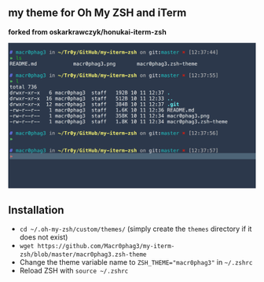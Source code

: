 ## my theme for Oh My ZSH and iTerm
**forked from oskarkrawczyk/honukai-iterm-zsh**

![](https://github.com/Macr0phag3/my-iterm-zsh/blob/master/quick_look.png?raw=true)

## Installation
- `cd ~/.oh-my-zsh/custom/themes/` (simply create the `themes` directory if it does not exist)
- `wget https://github.com/Macr0phag3/my-iterm-zsh/blob/master/macr0phag3.zsh-theme`
- Change the theme variable name to `ZSH_THEME="macr0phag3"` in `~/.zshrc`
- Reload ZSH with `source ~/.zshrc`
